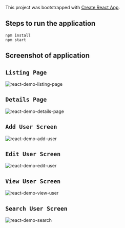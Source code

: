 This project was bootstrapped with [Create React App](https://github.com/facebookincubator/create-react-app).

## Steps to run the application
`npm install` <br />
`npm start`

## Screenshot of application
## `Listing Page`<br>
![react-demo-listing-page](https://user-images.githubusercontent.com/41233916/44309702-37e08000-a3e8-11e8-82b2-8b5808e26a24.PNG)<br>
## `Details Page`<br>
![react-demo-details-page](https://user-images.githubusercontent.com/41233916/44309704-42027e80-a3e8-11e8-9b9f-25ad9c2b5dbf.PNG)<br>
## `Add User Screen`<br>
![react-demo-add-user](https://user-images.githubusercontent.com/41233916/44309708-4af35000-a3e8-11e8-9498-05a7ff3b8079.PNG)<br>
## `Edit User Screen`<br>
![react-demo-edit-user](https://user-images.githubusercontent.com/41233916/44309710-4fb80400-a3e8-11e8-9312-1308032c8cb4.PNG)<br>
## `View User Screen`<br>
![react-demo-view-user](https://user-images.githubusercontent.com/41233916/44309711-547cb800-a3e8-11e8-93f6-ee7f23dd1efe.PNG)<br>
## `Search User Screen`<br>
![react-demo-search](https://user-images.githubusercontent.com/41233916/44309713-5b0b2f80-a3e8-11e8-8b11-258c2660f8e8.PNG)<br>
